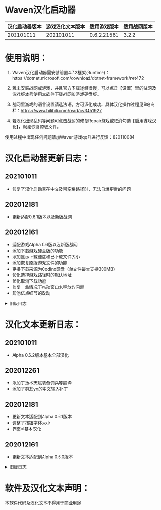 # Waven汉化启动器
| 汉化启动器版本 | 游戏汉化文本版本 | 适用游戏版本 | 适用战网版本 |
| -------------- | ---------------- | ------------ | ------------ |
| 202101011      | 202101011        | 0.6.2.21561  | 3.2.2        |


# 使用说明：
1. Waven汉化启动器需安装前置4.7.2框架(Runtime)：
https://dotnet.microsoft.com/download/dotnet-framework/net472

2. 若未安装战网或游戏，并且官方下载途经很慢，可以点击【设置】里的战网及游戏版本号使用本软件下载战网和游戏硬盘版。

3. 战网里游戏的语言设置请选法语，方可汉化成功。具体汉化操作过程见B站专栏：https://www.bilibili.com/read/cv3451927

4. 若汉化出现乱码等问题可点击战网的修复Repair游戏或取消勾选【启用游戏汉化】，就能恢复原版文件。

使用过程中出现任何问题请加Waven游戏qq群进行反馈：820110084


# 汉化启动器更新日志：
## 202101011
- 修复了汉化启动器在中文及带空格路径时，无法自爆更新的问题

## 202012181
- 更新适配0.6.1版本以及新版战网

## 202012161
- 适配游戏Alpha 0.6版以及新版战网
- 添加下载游戏硬盘版的功能
- 添加显示下载速度和已下载文件大小
- 添加恢复原版游戏文件的功能
- 更换下载来源为Coding网盘（单文件最大支持300MB）
- 优化选择游戏路径时的默认地址
- 优化取消下载功能
- 修复一些情况下拖动窗口未释放的问题
- 其他亿点细节的改动

<details>
  <summary>旧版日志</summary>
  -=201910241=-
  1.适配Alpha 4版以及新版战网
  2.更新了下载汉化文件的地址

  -=201908241=-
  1.正式发布完整汉化版
  2.修复字体显示，统一设置为微软雅黑

  -=201908152=-
  1.文件名统一改回“WavenLauncher.exe”，若无法删除旧版的“WavenLauncher内测版.exe”请自行删除。
  2.增加了游戏语言选择法语的提示
  3.没有修复任何bug

  -=201908151=-
  Waven汉化启动器内测版伴随着bug提前发布。
</details>


# 汉化文本更新日志：
## 202101011
- Alpha 0.6.2版本基本全部汉化

## 202012261
- 添加了法术天赋装备佣兵等翻译
- 添加了群友yo的中文输入补丁

## 202012181
- 更新文本适配到Alpha 0.6.1版本
- 调整了按钮字体大小
- 界面ui基本汉化

## 202012161
- 更新文本适配到Alpha 0.6.0版本

<details>
  <summary>旧版日志</summary>
-=201911131=-
更新文本适配到Alpha 0.4.5版本

-=201911061=-
更新文本适配到Alpha 0.4.4版本

-=201910301=-
更新文本适配到Alpha 0.4.2版本

-=201910251=-
更新文本适配到Alpha 0.4.1版本

-=201910241=-
更新文本适配到Alpha 0.4.0版本
尚有大量改动文本未修改

-=201908241=-
更新文本适配游戏0.3.5版本；
添加了安妮丽莎和凯拉条目的翻译

-=201908211=-
更新文本适配游戏0.3.4版本

-=201908201=-
添加了斯拉姆条目的翻译

-=201908181=-
添加了撒克雅和佣兵条目的翻译；
现在可以在设置的社交选项里表情标题查看游戏汉化文本的版本了

-=201908152=-
添加了械勒条目的翻译

-=201908151=-
界面、骑士条目翻译基本完成
</details>


# 软件及汉化文本声明：
本软件代码及汉化文本不得用于商业用途